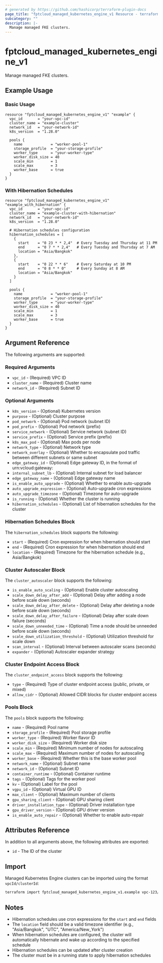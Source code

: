 ```yaml
---
# generated by https://github.com/hashicorp/terraform-plugin-docs
page_title: "fptcloud_managed_kubernetes_engine_v1 Resource - terraform-provider-fptcloud"
subcategory: ""
description: |-
  Manage managed FKE clusters.
---
```


# fptcloud_managed_kubernetes_engine_v1

Manage managed FKE clusters.

## Example Usage

### Basic Usage

```hcl
resource "fptcloud_managed_kubernetes_engine_v1" "example" {
  vpc_id       = "your-vpc-id"
  cluster_name = "example-cluster"
  network_id   = "your-network-id"
  k8s_version  = "1.28.0"

  pools {
    name             = "worker-pool-1"
    storage_profile  = "your-storage-profile"
    worker_type      = "your-worker-type"
    worker_disk_size = 40
    scale_min        = 1
    scale_max        = 3
    worker_base      = true
  }
}
```

### With Hibernation Schedules

```hcl
resource "fptcloud_managed_kubernetes_engine_v1" "example_with_hibernation" {
  vpc_id       = "your-vpc-id"
  cluster_name = "example-cluster-with-hibernation"
  network_id   = "your-network-id"
  k8s_version  = "1.28.0"

  # Hibernation schedules configuration
  hibernation_schedules = [
    {
      start    = "0 23 * * 2,4"  # Every Tuesday and Thursday at 11 PM
      end      = "0 7 * * 2,4"   # Every Tuesday and Thursday at 7 AM
      location = "Asia/Bangkok"
    },
    {
      start    = "0 22 * * 6"    # Every Saturday at 10 PM
      end      = "0 8 * * 0"     # Every Sunday at 8 AM
      location = "Asia/Bangkok"
    }
  ]

  pools {
    name             = "worker-pool-1"
    storage_profile  = "your-storage-profile"
    worker_type      = "your-worker-type"
    worker_disk_size = 40
    scale_min        = 1
    scale_max        = 3
    worker_base      = true
  }
}
```

## Argument Reference

The following arguments are supported:

### Required Arguments

* `vpc_id` - (Required) VPC ID
* `cluster_name` - (Required) Cluster name
* `network_id` - (Required) Subnet ID

### Optional Arguments

* `k8s_version` - (Optional) Kubernetes version
* `purpose` - (Optional) Cluster purpose
* `pod_network` - (Optional) Pod network (subnet ID)
* `pod_prefix` - (Optional) Pod network (prefix)
* `service_network` - (Optional) Service network (subnet ID)
* `service_prefix` - (Optional) Service prefix (prefix)
* `k8s_max_pod` - (Optional) Max pods per node
* `network_type` - (Optional) Network type
* `network_overlay` - (Optional) Whether to encapsulate pod traffic between different subnets or same subnet
* `edge_gateway_id` - (Optional) Edge gateway ID, in the format of urn:vcloud:gateway:<uuid>
* `internal_subnet_lb` - (Optional) Internal subnet for load balancer
* `edge_gateway_name` - (Optional) Edge gateway name
* `is_enable_auto_upgrade` - (Optional) Whether to enable auto-upgrade
* `auto_upgrade_expression` - (Optional) Auto-upgrade cron expressions
* `auto_upgrade_timezone` - (Optional) Timezone for auto-upgrade
* `is_running` - (Optional) Whether the cluster is running
* `hibernation_schedules` - (Optional) List of hibernation schedules for the cluster

### Hibernation Schedules Block

The `hibernation_schedules` block supports the following:

* `start` - (Required) Cron expression for when hibernation should start
* `end` - (Required) Cron expression for when hibernation should end
* `location` - (Required) Timezone for the hibernation schedule (e.g., Asia/Bangkok)

### Cluster Autoscaler Block

The `cluster_autoscaler` block supports the following:

* `is_enable_auto_scaling` - (Optional) Enable cluster autoscaling
* `scale_down_delay_after_add` - (Optional) Delay after adding a node before scale down (seconds)
* `scale_down_delay_after_delete` - (Optional) Delay after deleting a node before scale down (seconds)
* `scale_down_delay_after_failure` - (Optional) Delay after scale down failure (seconds)
* `scale_down_unneeded_time` - (Optional) Time a node should be unneeded before scale down (seconds)
* `scale_down_utilization_threshold` - (Optional) Utilization threshold for scale down
* `scan_interval` - (Optional) Interval between autoscaler scans (seconds)
* `expander` - (Optional) Autoscaler expander strategy

### Cluster Endpoint Access Block

The `cluster_endpoint_access` block supports the following:

* `type` - (Required) Type of cluster endpoint access (public, private, or mixed)
* `allow_cidr` - (Optional) Allowed CIDR blocks for cluster endpoint access

### Pools Block

The `pools` block supports the following:

* `name` - (Required) Pool name
* `storage_profile` - (Required) Pool storage profile
* `worker_type` - (Required) Worker flavor ID
* `worker_disk_size` - (Required) Worker disk size
* `scale_min` - (Required) Minimum number of nodes for autoscaling
* `scale_max` - (Required) Maximum number of nodes for autoscaling
* `worker_base` - (Required) Whether this is the base worker pool
* `network_name` - (Optional) Subnet name
* `network_id` - (Optional) Subnet ID
* `container_runtime` - (Optional) Container runtime
* `tags` - (Optional) Tags for the worker pool
* `kv` - (Optional) Label for the pool
* `vgpu_id` - (Optional) Virtual GPU ID
* `max_client` - (Optional) Maximum number of clients
* `gpu_sharing_client` - (Optional) GPU sharing client
* `driver_installation_type` - (Optional) Driver installation type
* `gpu_driver_version` - (Optional) GPU driver version
* `is_enable_auto_repair` - (Optional) Whether to enable auto-repair

## Attributes Reference

In addition to all arguments above, the following attributes are exported:

* `id` - The ID of the cluster

## Import

Managed Kubernetes Engine clusters can be imported using the format `vpcId/clusterId`:

```bash
terraform import fptcloud_managed_kubernetes_engine_v1.example vpc-123/cluster-456
```

## Notes

- Hibernation schedules use cron expressions for the `start` and `end` fields
- The `location` field should be a valid timezone identifier (e.g., "Asia/Bangkok", "UTC", "America/New_York")
- When hibernation schedules are configured, the cluster will automatically hibernate and wake up according to the specified schedule
- Hibernation schedules can be updated after cluster creation
- The cluster must be in a running state to apply hibernation schedules
